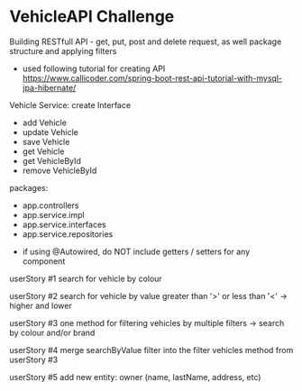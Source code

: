 # VehicleAPI Challenge
Building RESTfull API - get, put, post and delete request, as well package structure and applying filters

* used following tutorial for creating API 
https://www.callicoder.com/spring-boot-rest-api-tutorial-with-mysql-jpa-hibernate/

Vehicle Service: create Interface 
- add Vehicle 
- update Vehicle 
- save Vehicle
- get Vehicle 
- get VehicleById
- remove VehicleById

packages: 
- app.controllers
- app.service.impl  
- app.service.interfaces
- app.service.repositories 

* if using @Autowired, do NOT include getters / setters for any component

userStory #1
search for vehicle by colour 

userStory #2
search for vehicle by value greater than '>' or less than '<' -> higher and lower 

userStory #3
one method for filtering vehicles by multiple filters -> search by colour and/or brand

userStory #4
merge searchByValue filter into the filter vehicles method from userStory #3

userStory #5
add new entity: owner (name, lastName, address, etc)
